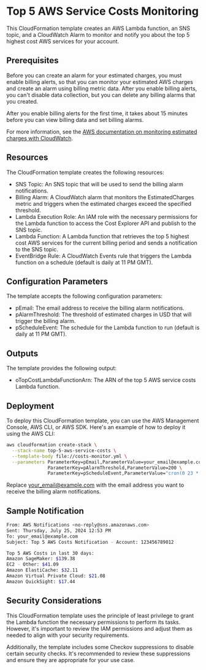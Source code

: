 # Top 5 AWS Service Costs Monitoring

This CloudFormation template creates an AWS Lambda function, an SNS topic, and a CloudWatch Alarm to monitor and notify you about the top 5 highest cost AWS services for your account.

## Prerequisites

Before you can create an alarm for your estimated charges, you must enable billing alerts, so that you can monitor your estimated AWS charges and create an alarm using billing metric data. After you enable billing alerts, you can't disable data collection, but you can delete any billing alarms that you created.

After you enable billing alerts for the first time, it takes about 15 minutes before you can view billing data and set billing alarms.

For more information, see the [AWS documentation on monitoring estimated charges with CloudWatch](https://docs.aws.amazon.com/AmazonCloudWatch/latest/monitoring/monitor_estimated_charges_with_cloudwatch.html).

## Resources

The CloudFormation template creates the following resources:

* SNS Topic: An SNS topic that will be used to send the billing alarm notifications.
* Billing Alarm: A CloudWatch alarm that monitors the EstimatedCharges metric and triggers when the estimated charges exceed the specified threshold.
* Lambda Execution Role: An IAM role with the necessary permissions for the Lambda function to access the Cost Explorer API and publish to the SNS topic.
* Lambda Function: A Lambda function that retrieves the top 5 highest cost AWS services for the current billing period and sends a notification to the SNS topic.
* EventBridge Rule: A CloudWatch Events rule that triggers the Lambda function on a schedule (default is daily at 11 PM GMT).

## Configuration Parameters

The template accepts the following configuration parameters:

* pEmail: The email address to receive the billing alarm notifications.
* pAlarmThreshold: The threshold of estimated charges in USD that will trigger the billing alarm.
* pScheduleEvent: The schedule for the Lambda function to run (default is daily at 11 PM GMT).

## Outputs

The template provides the following output:

* oTopCostLambdaFunctionArn: The ARN of the top 5 AWS service costs Lambda function.

## Deployment

To deploy this CloudFormation template, you can use the AWS Management Console, AWS CLI, or AWS SDK. Here's an example of how to deploy it using the AWS CLI:

```bash
aws cloudformation create-stack \
  --stack-name top-5-aws-service-costs \
  --template-body file://costs-monitor.yml \
  --parameters ParameterKey=pEmail,ParameterValue=your_email@example.com \
               ParameterKey=pAlarmThreshold,ParameterValue=200 \
               ParameterKey=pScheduleEvent,ParameterValue="cron(0 23 * * ? *)"
```

Replace your_email@example.com with the email address you want to receive the billing alarm notifications.

## Sample Notification

```bash
From: AWS Notifications <no-reply@sns.amazonaws.com> 
Sent: Thursday, July 25, 2024 12:53 PM
To: your_email@example.com
Subject: Top 5 AWS Costs Notification - Account: 123456789012

Top 5 AWS Costs in last 30 days:
Amazon SageMaker: $139.38
EC2 - Other: $41.09
Amazon ElastiCache: $32.11
Amazon Virtual Private Cloud: $21.08
Amazon QuickSight: $17.44
```


## Security Considerations

This CloudFormation template uses the principle of least privilege to grant the Lambda function the necessary permissions to perform its tasks. However, it's important to review the IAM permissions and adjust them as needed to align with your security requirements.

Additionally, the template includes some Checkov suppressions to disable certain security checks. It's recommended to review these suppressions and ensure they are appropriate for your use case.